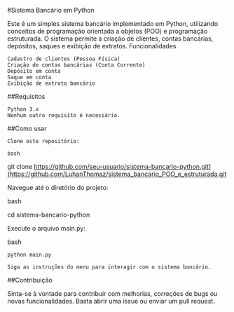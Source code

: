 #Sistema Bancário em Python

Este é um simples sistema bancário implementado em Python, utilizando conceitos de programação orientada a objetos (POO) e programação estruturada. O sistema permite a criação de clientes, contas bancárias, depósitos, saques e exibição de extratos.
Funcionalidades

    Cadastro de clientes (Pessoa Física)
    Criação de contas bancárias (Conta Corrente)
    Depósito em conta
    Saque em conta
    Exibição de extrato bancário

##Requisitos

    Python 3.x
    Nenhum outro requisito é necessário.

##Como usar

    Clone este repositório:

    bash

git clone https://github.com/seu-usuario/sistema-bancario-python.git](https://github.com/LuhanThomaz/sistema_bancario_POO_e_estruturada.git

Navegue até o diretório do projeto:

bash

cd sistema-bancario-python

Execute o arquivo main.py:

bash

    python main.py

    Siga as instruções do menu para interagir com o sistema bancário.

##Contribuição

Sinta-se à vontade para contribuir com melhorias, correções de bugs ou novas funcionalidades. Basta abrir uma issue ou enviar um pull request.
